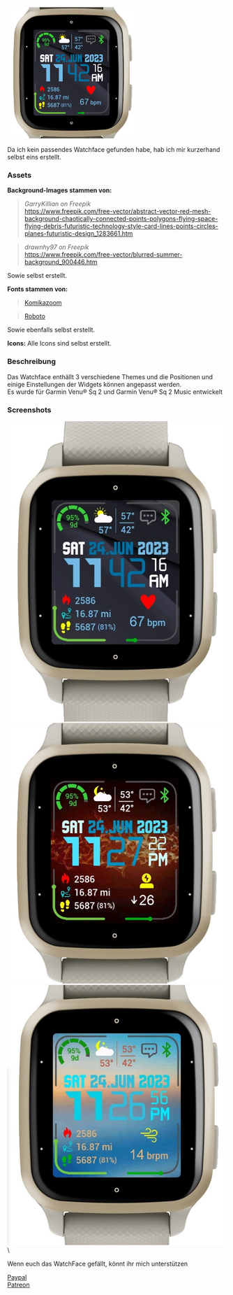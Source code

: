 <img src="/Assets/Images/Screenshots/Title.jpg" width="300" />

Da ich kein passendes Watchface gefunden habe, hab ich mir kurzerhand selbst eins erstellt.

### Assets
**Background-Images stammen von:**
> *GarryKillian on Freepik*\
> https://www.freepik.com/free-vector/abstract-vector-red-mesh-background-chaotically-connected-points-polygons-flying-space-flying-debris-futuristic-technology-style-card-lines-points-circles-planes-futuristic-design_1283661.htm

> *drawnhy97 on Freepik*\
> https://www.freepik.com/free-vector/blurred-summer-background_900446.htm

Sowie selbst erstellt.

**Fonts stammen von:**
> [Komikazoom](https://www.dafont.com/komikazoom.font)

> [Roboto](https://www.dafont.com/roboto.font)

Sowie ebenfalls selbst erstellt.

**Icons:**
Alle Icons sind selbst erstellt.

### Beschreibung
Das Watchface enthällt 3 verschiedene Themes und die Positionen und einige Einstellungen der Widgets können angepasst werden.\
Es wurde für Garmin Venu® Sq 2 und Garmin Venu® Sq 2 Music entwickelt

### Screenshots
![DarkBlue](/Assets/Images/Screenshots/1.jpg)
![Fire](/Assets/Images/Screenshots/2.jpg)
![Sunset](/Assets/Images/Screenshots/3.jpg)
\

Wenn euch das WatchFace gefällt, könnt ihr mich unterstützen

[Paypal](https://paypal.me/RomanDrechsel) \
[Patreon](https://patreon.com/RomanDrechsel)
